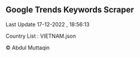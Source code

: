

## Google Trends Keywords Scraper 
 
Last Update 17-12-2022 , 18:56:13

Country List :
VIETNAM.json



© Abdul Muttaqin 
